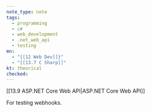 ```yaml
---
note_type: note
tags:
  - programming
  - c#
  - web_development
  - .net_web_api
  - testing
mn:
  - "[[12 Web Dev]]}"
  - "[[13.7 C Sharp]]"
kt: theorical
checked:
---
```

[[13.9 ASP.NET Core Web API|ASP.NET Core Web API]]

For testing webhooks. 